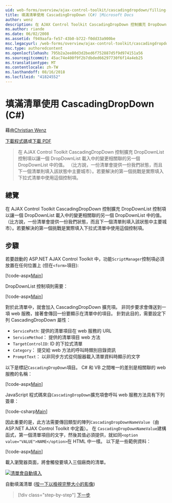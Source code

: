 ```yaml
---
uid: web-forms/overview/ajax-control-toolkit/cascadingdropdown/filling-a-list-using-cascadingdropdown-cs
title: 填滿清單使用 CascadingDropDown (C#) |Microsoft Docs
author: wenz
description: 在 AJAX Control Toolkit CascadingDropDown 控制擴充 DropDownList 控制項以讓一個 DropDownList 載入中的變更相關聯 anoth 中的值...
ms.author: riande
ms.date: 06/02/2008
ms.assetid: f949aafa-fe57-43b0-b722-f0dd33a900be
msc.legacyurl: /web-forms/overview/ajax-control-toolkit/cascadingdropdown/filling-a-list-using-cascadingdropdown-cs
msc.type: authoredcontent
ms.openlocfilehash: 795b2a2ee80d3d2bed6f752887d5f9d974151a56
ms.sourcegitcommit: 45ac74e400f9f2b7dbded66297730f6f14a4eb25
ms.translationtype: MT
ms.contentlocale: zh-TW
ms.lasthandoff: 08/16/2018
ms.locfileid: "41824552"
---
```

<a name="filling-a-list-using-cascadingdropdown-c"></a>填滿清單使用 CascadingDropDown (C#)
====================
藉由[Christian Wenz](https://github.com/wenz)

[下載程式碼](http://download.microsoft.com/download/9/0/7/907760b1-2c60-4f81-aeb6-ca416a573b0d/cascadingdropdown0.cs.zip)或[下載 PDF](http://download.microsoft.com/download/2/d/c/2dc10e34-6983-41d4-9c08-f78f5387d32b/cascadingdropdown0CS.pdf)

> 在 AJAX Control Toolkit CascadingDropDown 控制擴充 DropDownList 控制項以讓一個 DropDownList 載入中的變更相關聯的另一個 DropDownList 中的值。 （比方說，一份清單會提供一份我們狀態，而且下一個清單則填入該狀態中主要城市）。若要解決的第一個挑戰是實際填入下拉式清單中使用這個控制項。


## <a name="overview"></a>總覽

在 AJAX Control Toolkit CascadingDropDown 控制擴充 DropDownList 控制項以讓一個 DropDownList 載入中的變更相關聯的另一個 DropDownList 中的值。 （比方說，一份清單會提供一份我們狀態，而且下一個清單則填入該狀態中主要城市）。若要解決的第一個挑戰是實際填入下拉式清單中使用這個控制項。

## <a name="steps"></a>步驟

若要啟動的 ASP.NET AJAX Control Toolkit 中，功能`ScriptManager`控制項必須放置在任何位置上 (但在`<form>`項目):

[!code-aspx[Main](filling-a-list-using-cascadingdropdown-cs/samples/sample1.aspx)]

DropDownList 控制項則需要：

[!code-aspx[Main](filling-a-list-using-cascadingdropdown-cs/samples/sample2.aspx)]

對於此清單中，就會加入 CascadingDropDown 擴充項。 非同步要求會傳送到一項 web 服務，接著會傳回一份要顯示在清單中的項目。 針對此目的，需要設定下列 CascadingDropDown 屬性：

- `ServicePath`: 提供的清單項目在 web 服務的 URL
- `ServiceMethod`： 提供的清單項目 web 方法
- `TargetControlID`: ID 的下拉式清單
- `Category`： 提交給 web 方法的呼叫時類別目錄資訊
- `PromptText`： 以非同步方式從伺服器載入清單資料時顯示的文字

以下是標記`CascadingDropDown`項目。 C# 和 VB 之間唯一的差別是相關聯的 web 服務的名稱：

[!code-aspx[Main](filling-a-list-using-cascadingdropdown-cs/samples/sample3.aspx)]

JavaScript 程式碼來自`CascadingDropDown`擴充項會呼叫 web 服務方法具有下列簽章：

[!code-csharp[Main](filling-a-list-using-cascadingdropdown-cs/samples/sample4.cs)]

因此重要的是，此方法需要傳回類型的陣列`CascadingDropDownNameValue`（由 ASP.NET AJAX Control Toolkit 中定義）。 在 `CascadingDropDownNameValue`建構函式，第一個清單項目的文字，然後其值必須提供，就如同`<option value="VALUE">NAME</option>`在 HTML 中一樣。 以下是一些範例資料：

[!code-aspx[Main](filling-a-list-using-cascadingdropdown-cs/samples/sample5.aspx)]

載入瀏覽器頁面，將會觸發要填入三個廠商的清單。


[![清單會自動填入](filling-a-list-using-cascadingdropdown-cs/_static/image2.png)](filling-a-list-using-cascadingdropdown-cs/_static/image1.png)

自動填滿清單 ([按一下以檢視完整大小的影像](filling-a-list-using-cascadingdropdown-cs/_static/image3.png))

> [!div class="step-by-step"]
> [下一步](using-cascadingdropdown-with-a-database-cs.md)
